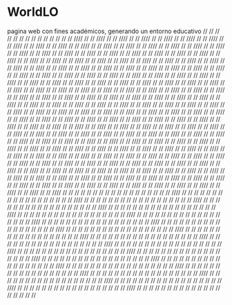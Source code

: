 # WorldLO
pagina web con fines académicos, generando un entorno educativo
//
//
//
//
//
//
//
//
//
//
//
//
//
//
////
//
//
////
//
//
////
//
//
////
//
//
////
//
//
////
//
//
////
//
//
////
//
//
////
//
//
////
//
//
////
//
//
////
//
//
////
//
//
////
//
//
////
//
//
////
//
//
////
//
//
////
//
//
////
//
//
////
//
//
////
//
//
////
//
//
////
//
//
////
//
//
////
//
//
////
//
//
////
//
//
////
//
//
////
//
//
////
//
//
////
//
//
////
//
//
////
//
//
////
//
//
////
//
//
////
//
//
////
//
//
////
//
//
////
//
//
////
//
//
////
//
//
////
//
//
////
//
//
////
//
//
////
//
//
////
//
//
////
//
//
////
//
//
////
//
//
////
//
//
////
//
//
////
//
//
////
//
//
////
//
//
////
//
//
////
//
//
////
//
//
////
//
//
////
//
//
////
//
//
////
//
//
////
//
//
////
//
//
////
//
//
////
//
//
////
//
//
////
//
//
////
//
//
////
//
//
////
//
//
////
//
//
////
//
//
////
//
//
////
//
//
////
//
//
////
//
//
////
//
//
////
//
//
////
//
//
////
//
//
////
//
//
////
//
//
////
//
//
////
//
//
////
//
//
////
//
//
////
//
//
////
//
//
////
//
//
////
//
//
////
//
//
////
//
//
////
//
//
////
//
//
////
//
//
////
//
//
////
//
//
////
//
//
////
//
//
////
//
//
////
//
//
////
//
//
////
//
//
////
//
//
////
//
//
////
//
//
////
//
//
////
//
//
////
//
//
////
//
//
////
//
//
////
//
//
////
//
//
////
//
//
////
//
//
////
//
//
////
//
//
////
//
//
////
//
//
////
//
//
////
//
//
////
//
//
////
//
//
////
//
//
////
//
//
////
//
//
////
//
//
////
//
//
////
//
//
////
//
//
////
//
//
////
//
//
////
//
//
////
//
//
////
//
//
////
//
//
////
//
//
////
//
//
////
//
//
////
//
//
////
//
//
////
//
//
////
//
//
////
//
//
////
//
//
////
//
//
////
//
//
////
//
//
////
//
//
////
//
//
////
//
//
////
//
//
////
//
//
////
//
//
////
//
//
////
//
//
////
//
//
////
//
//
////
//
//
////
//
//
////
//
//
////
//
//
////
//
//
////
//
//
////
//
//
////
//
//
////
//
//
////
//
//
////
//
//
////
//
//
////
//
//
////
//
//
////
//
//
////
//
//
////
//
//
////
//
//
////
//
//
////
//
//
////
//
//
////
//
//
////
//
//
////
//
//
////
//
//
////
//
//
////
//
//
////
//
//
////
//
//
////
//
//
////
//
//
////
//
//
////
//
//
////
//
//
////
//
//
////
//
//
////
//
//
////
//
//
////
//
//
////
//
//
////
//
//
////
//
//
////
//
//
////
//
//
////
//
//
//
//
//
//
//
//
//
//
//
//
//
//
//
//
//
//
////
//
//
//
//
//
//
//
//
//
//
//
//
//
//
//
//
//
//
////
//
//
//
//
//
//
//
//
//
//
//
//
//
//
//
//
//
//
////
//
//
//
//
//
//
//
//
//
//
//
//
//
//
//
//
//
//
////
//
//
//
//
//
//
//
//
//
//
//
//
//
//
//
//
//
//
////
//
//
//
//
//
//
//
//
//
//
//
//
//
//
//
//
//
//
////
//
//
//
//
//
//
//
//
//
//
//
//
//
//
//
//
//
//
////
//
//
//
//
//
//
//
//
//
//
//
//
//
//
//
//
//
//
////
//
//
//
//
//
//
//
//
//
//
//
//
//
//
//
//
//
//
////
//
//
//
//
//
//
//
//
//
//
//
//
//
//
//
//
//
//
////
//
//
//
//
//
//
//
//
//
//
//
//
//
//
//
//
//
//
////
//
//
//
//
//
//
//
//
//
//
//
//
//
//
//
//
//
//
////
//
//
//
//
//
//
//
//
//
//
//
//
//
//
//
//
//
//
////
//
//
//
//
//
//
//
//
//
//
//
//
//
//
//
//
//
//
////
//
//
//
//
//
//
//
//
//
//
//
//
//
//
//
//
//
//
////
//
//
//
//
//
//
//
//
//
//
//
//
//
//
//
//
//
//
////
//
//
//
//
//
//
//
//
//
//
//
//
//
//
//
//
//
//
////
//
//
//
//
//
//
//
//
//
//
//
//
//
//
//
//
//
//
////
//
//
//
//
//
//
//
//
//
//
//
//
//
//
//
//
//
//
////
//
//
//
//
//
//
//
//
//
//
//
//
//
//
//
//
//
//
////
//
//
//
//
//
//
//
//
//
//
//
//
//
//
//
//
//
//
////
//
//
//
//
//
//
//
//
//
//
//
//
//
//
//
//
//
//
////
//
//
//
//
//
//
//
//
//
//
//
//
//
//
//
//
//
//
////
//
//
//
//
//
//
//
//
//
//
//
//
//
//
//
//
//
//
////
//
//
//
//
//
//
//
//
//
//
//
//
//
//
//
//
//
//
//
